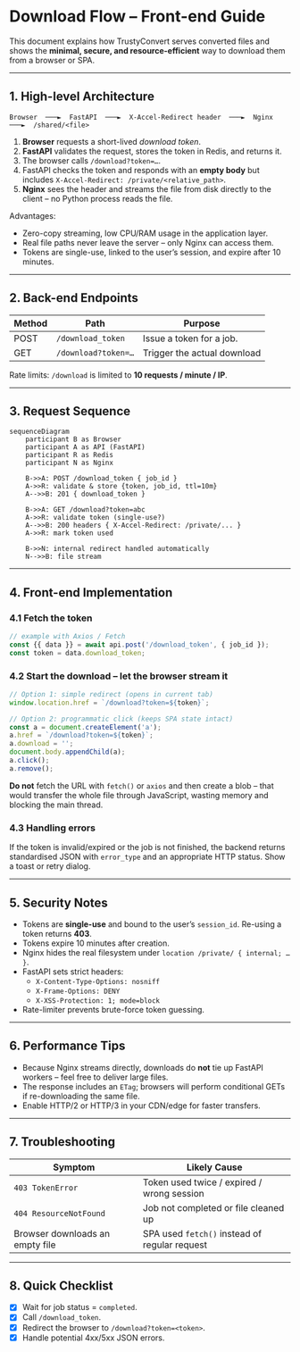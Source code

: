 # Download Flow – Front-end Guide

This document explains how TrustyConvert serves converted files and shows the **minimal, secure, and resource-efficient** way to download them from a browser or SPA.

---

## 1. High-level Architecture

```
Browser  ───►  FastAPI  ───►  X-Accel-Redirect header  ───►  Nginx  ───►  /shared/<file>
```

1. **Browser** requests a short-lived *download token*.
2. **FastAPI** validates the request, stores the token in Redis, and returns it.
3. The browser calls `/download?token=…`.
4. FastAPI checks the token and responds with an **empty body** but includes
   `X-Accel-Redirect: /private/<relative_path>`.
5. **Nginx** sees the header and streams the file from disk directly to the
   client – no Python process reads the file.

Advantages:
* Zero-copy streaming, low CPU/RAM usage in the application layer.
* Real file paths never leave the server – only Nginx can access them.
* Tokens are single-use, linked to the user’s session, and expire after
  10 minutes.

---

## 2. Back-end Endpoints

| Method | Path                   | Purpose                     |
| ------ | ---------------------- | --------------------------- |
| POST   | `/download_token`      | Issue a token for a job.    |
| GET    | `/download?token=…`    | Trigger the actual download |

Rate limits: `/download` is limited to **10 requests / minute / IP**.

---

## 3. Request Sequence

```mermaid
sequenceDiagram
    participant B as Browser
    participant A as API (FastAPI)
    participant R as Redis
    participant N as Nginx

    B->>A: POST /download_token { job_id }
    A->>R: validate & store {token, job_id, ttl=10m}
    A-->>B: 201 { download_token }

    B->>A: GET /download?token=abc
    A->>R: validate token (single-use?)
    A-->>B: 200 headers { X-Accel-Redirect: /private/... }
    A->>R: mark token used

    B->>N: internal redirect handled automatically
    N-->>B: file stream
```

---

## 4. Front-end Implementation

### 4.1 Fetch the token

```ts
// example with Axios / Fetch
const {{ data }} = await api.post('/download_token', { job_id });
const token = data.download_token;
```

### 4.2 Start the download – **let the browser stream it**

```ts
// Option 1: simple redirect (opens in current tab)
window.location.href = `/download?token=${token}`;

// Option 2: programmatic click (keeps SPA state intact)
const a = document.createElement('a');
a.href = `/download?token=${token}`;
a.download = '';
document.body.appendChild(a);
a.click();
a.remove();
```

**Do not** fetch the URL with `fetch()` or `axios` and then create a blob – that
would transfer the whole file through JavaScript, wasting memory and blocking
the main thread.

### 4.3 Handling errors

If the token is invalid/expired or the job is not finished, the backend returns
standardised JSON with `error_type` and an appropriate HTTP status. Show a toast
or retry dialog.

---

## 5. Security Notes

* Tokens are **single-use** and bound to the user’s `session_id`. Re-using a
  token returns **403**.
* Tokens expire 10 minutes after creation.
* Nginx hides the real filesystem under `location /private/ { internal; … }`.
* FastAPI sets strict headers:
  * `X-Content-Type-Options: nosniff`
  * `X-Frame-Options: DENY`
  * `X-XSS-Protection: 1; mode=block`
* Rate-limiter prevents brute-force token guessing.

---

## 6. Performance Tips

* Because Nginx streams directly, downloads do **not** tie up FastAPI workers –
  feel free to deliver large files.
* The response includes an `ETag`; browsers will perform conditional GETs if
  re-downloading the same file.
* Enable HTTP/2 or HTTP/3 in your CDN/edge for faster transfers.

---

## 7. Troubleshooting

| Symptom                        | Likely Cause                          |
| ------------------------------ | ------------------------------------- |
| `403 TokenError`               | Token used twice / expired / wrong session |
| `404 ResourceNotFound`         | Job not completed or file cleaned up  |
| Browser downloads an empty file | SPA used `fetch()` instead of regular request |

---

## 8. Quick Checklist

- [x] Wait for job status = `completed`.
- [x] Call `/download_token`.
- [x] Redirect the browser to `/download?token=<token>`.
- [x] Handle potential 4xx/5xx JSON errors.
